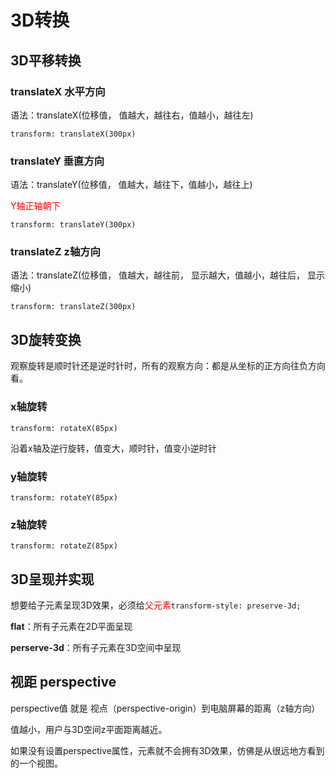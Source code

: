# 3D转换

## 3D平移转换

### translateX 水平方向

语法：translateX(位移值， 值越大，越往右，值越小，越往左)

`transform: translateX(300px)`

### translateY 垂直方向

语法：translateY(位移值， 值越大，越往下，值越小，越往上)

<font color=red>Y轴正轴朝下</font>

`transform: translateY(300px)`

### translateZ   z轴方向

语法：translateZ(位移值， 值越大，越往前， 显示越大，值越小，越往后， 显示缩小)

`transform: translateZ(300px)`

## 3D旋转变换

观察旋转是顺时针还是逆时针时，所有的观察方向：都是从坐标的正方向往负方向看。

### x轴旋转

`transform: rotateX(85px)`

沿着x轴及逆行旋转，值变大，顺时针，值变小逆时针

### y轴旋转

`transform: rotateY(85px)`

### z轴旋转

`transform: rotateZ(85px)`

## 3D呈现并实现

想要给子元素呈现3D效果，必须给<font color=red>父元素</font>`transform-style: preserve-3d;`

**flat**：所有子元素在2D平面呈现

**perserve-3d**：所有子元素在3D空间中呈现

## 视距 perspective

perspective值 就是 视点（perspective-origin）到电脑屏幕的距离（z轴方向）

值越小，用户与3D空间z平面距离越近。

如果没有设置perspective属性，元素就不会拥有3D效果，仿佛是从很远地方看到的一个视图。

